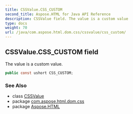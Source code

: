 ```yaml
---
title: CSSValue.CSS_CUSTOM
second_title: Aspose.HTML for Java API Reference
description: CSSValue field. The value is a custom value
type: docs
weight: 70
url: /java/com.aspose.html.dom.css/cssvalue/css_custom/
---
```

## CSSValue.CSS_CUSTOM field

The value is a custom value.

```java
public const ushort CSS_CUSTOM;
```

### See Also

* class [CSSValue](../)
* package [com.aspose.html.dom.css](../../cssvalue/)
* package [Aspose.HTML](../../../)
